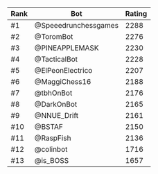 Rank|Bot|Rating
---|---|---
#1|@Speeedrunchessgames|2288
#2|@ToromBot|2276
#3|@PINEAPPLEMASK|2230
#4|@TacticalBot|2228
#5|@ElPeonElectrico|2207
#6|@MaggiChess16|2188
#7|@tbhOnBot|2176
#8|@DarkOnBot|2165
#9|@NNUE_Drift|2161
#10|@BSTAF|2150
#11|@RaspFish|2136
#12|@colinbot|1716
#13|@is_BOSS|1657
